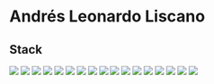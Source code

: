 # Andrés Leonardo Liscano

## Stack

![](https://img.shields.io/badge/Code-Javascript-yellow)
![](https://img.shields.io/badge/Code-NodeJs-green)
![](https://img.shields.io/badge/Code-Java-blue)
![](https://img.shields.io/badge/Code-SpringBoot-green)
![](https://img.shields.io/badge/Cloud-AWS-red)
![](https://img.shields.io/badge/Cloud-GCP-blue)
![](https://img.shields.io/badge/DB-Mongo-green)
![](https://img.shields.io/badge/DB-MySQL-blue)
![](https://img.shields.io/badge/DB-Postgres-blue)
![](https://img.shields.io/badge/DB-Oracle-blue)
![](https://img.shields.io/badge/Devops-Docker-blue)
![](https://img.shields.io/badge/Devops-K8s-blue)
![](https://img.shields.io/badge/Devops-AWS[pipeline]-red)
![](https://img.shields.io/badge/Devops-AWS[codebuild]-red)
![](https://img.shields.io/badge/Devops-AWS[codedeploy]-red)
![](https://img.shields.io/badge/Devops-GCP[cloudbuild]-blue)
![](https://img.shields.io/badge/Devops-Github[actions]-orange)
<!--
**andresliscanoa/andresliscanoa** is a ✨ _special_ ✨ repository because its `README.md` (this file) appears on your GitHub profile.

Here are some ideas to get you started:

- 🔭 I’m currently working on ...
- 🌱 I’m currently learning ...
- 👯 I’m looking to collaborate on ...
- 🤔 I’m looking for help with ...
- 💬 Ask me about ...
- 📫 How to reach me: ...
- 😄 Pronouns: ...
- ⚡ Fun fact: ...
-->
